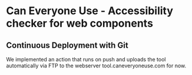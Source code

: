 # Can Everyone Use - Accessibility checker for web components


## Continuous Deployment with Git

We implemented an action that runs on push and uploads the tool automatically via FTP to the webserver tool.caneveryoneuse.com for now.
